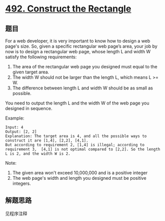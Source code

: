 # [492. Construct the Rectangle](https://leetcode-cn.com/problems/construct-the-rectangle/)

## 题目

For a web developer, it is very important to know how to design a web page's size. So, given a specific rectangular web page’s area, your job by now is to design a rectangular web page, whose length L and width W satisfy the following requirements:

1. The area of the rectangular web page you designed must equal to the given target area.
1. The width W should not be larger than the length L, which means L >= W.
1. The difference between length L and width W should be as small as possible.

You need to output the length L and the width W of the web page you designed in sequence.

Example:

```text
Input: 4
Output: [2, 2]
Explanation: The target area is 4, and all the possible ways to construct it are [1,4], [2,2], [4,1].
But according to requirement 2, [1,4] is illegal; according to requirement 3,  [4,1] is not optimal compared to [2,2]. So the length L is 2, and the width W is 2.
```

Note:

1. The given area won't exceed 10,000,000 and is a positive integer
1. The web page's width and length you designed must be positive integers.

## 解题思路

见程序注释
